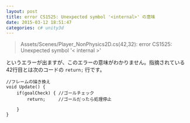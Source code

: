 ```yaml
---
layout: post
title: error CS1525: Unexpected symbol '<internal>' の意味
date: 2015-03-12 18:51:47
categories: c# unity3d
---
```

<!-- {% raw %} -->
<blockquote>
  <p>Assets/Scenes/Player_NonPhysics2D.cs(42,32): error CS1525: Unexpected symbol '&lt; internal >'</p>
</blockquote>

<p>というエラーが出ますが、このエラーの意味がわかりません。指摘されている42行目とは次のコードの <code>return;</code> 行です。</p>

<pre><code>//フレームの描き換え
void Update() {
    if(goalCheck) { //ゴールチェック
        return;　　　//ゴールだったら処理停止

    }
}
</code></pre>
<!-- {% endraw %} -->
